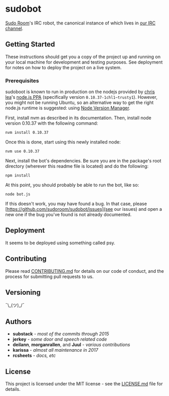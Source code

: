 # sudobot

[Sudo Room](https://sudoroom.org)'s IRC robot, the canonical instance of
which lives in [our IRC channel](https://sudoroom.org/chat/).

## Getting Started

These instructions should get you a copy of the project up and running
on your local machine for development and testing purposes. See deployment
for notes on how to deploy the project on a live system.

### Prerequisites

sudoboot is known to run in production on the nodejs provided by [chris
lea](https://launchpad.net/~chris-lea)'s
[node.js PPA](https://launchpad.net/~chris-lea/+archive/ubuntu/node.js)
(specifically version `0.10.37-1chl1~trusty1`).  However, you might not be
running Ubuntu, so an alternative way to get the right node.js runtime
is suggested: using [Node Version Manager](http://nvm.sh).

First, install nvm as described in its documentation. Then, install node
version 0.10.37 with the following command:

```
nvm install 0.10.37
```

Once this is done, start using this newly installed node:

```
nvm use 0.10.37
```

Next, install the bot's dependencies. Be sure you are in the package's
root directory (wherever this readme file is located) and do the following:

```
npm install
```

At this point, you should probably be able to run the bot, like so:

```
node bot.js
```

If this doesn't work, you may have found a bug. In that case, please
[https://github.com/sudoroom/sudobot/issues](see our issues) and open
a new one if the bug you've found is not already documented.

## Deployment

It seems to be deployed using something called psy.

## Contributing

Please read [CONTRIBUTING.md](CONTRIBUTING.md) for details on our code
of conduct, and the process for submitting pull requests to us.

## Versioning

¯\\\_(ツ)\_/¯

## Authors

* **substack** - *most of the commits through 2015*
* **jerkey** - *some door and speech related code*
* **deilann**, **morganrallen**, and **Juul** - *various contributions*
* **karissa** - *almost all maintenance in 2017*
* **rcsheets** - *docs, etc*

## License

This project is licensed under the MIT license - see the
[LICENSE.md](LICENSE.md) file for details.

